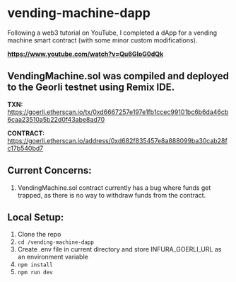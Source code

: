 # vending-machine-dapp

Following a web3 tutorial on YouTube, I completed a dApp for a vending machine smart contract (with some minor custom modifications).
 
**https://www.youtube.com/watch?v=Qu6GloG0dQk**

## VendingMachine.sol was compiled and deployed to the Georli testnet using Remix IDE.

**TXN:** https://goerli.etherscan.io/tx/0xd6667257e197e1fb1ccec99101bc6b6da46cb6caa23510a5b22d0f43abe8ad70

**CONTRACT:** https://goerli.etherscan.io/address/0xd682f835457e8a888099ba30cab28fc17b540bd7

## Current Concerns:
1. VendingMachine.sol contract currently has a bug where funds get trapped, as there is no way to withdraw funds from the contract.

## Local Setup:
1. Clone the repo
2. ```cd /vending-machine-dapp```
3. Create .env file in current directory and store INFURA_GOERLI_URL as an environment variable
3. ```npm install```
4. ```npm run dev```